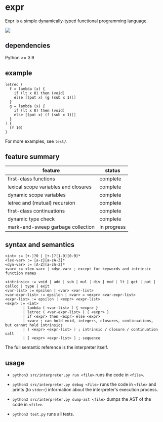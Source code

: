 # expr

Expr is a simple dynamically-typed functional programming language.

![](https://github.com/sdingcn/expr/actions/workflows/auto-test.yml/badge.svg)

## dependencies

Python >= 3.9

## example

```
letrec (
  f = lambda (x) {
    if (lt x 0) then (void)
    else [(put x) (g (sub x 1))]
  }
  g = lambda (x) {
    if (lt x 0) then (void)
    else [(put x) (f (sub x 1))]
  }
) {
  (f 10)
}
```

For more examples, see `test/`.

## feature summary

| feature | status |
| --- | --- |
| first-class functions | complete |
| lexical scope variables and closures | complete |
| dynamic scope variables | complete |
| letrec and (mutual) recursion | complete |
| first-class continuations | complete |
| dynamic type check | complete |
| mark-and-sweep garbage collection | in progress |

## syntax and semantics

```
<int> := [+-]?0 | [+-]?[1-9][0-9]*
<lex-var> := [a-z][a-zA-Z]*
<dyn-var> := [A-Z][a-zA-Z]*
<var> := <lex-var> | <dyn-var> ; except for keywords and intrinsic function names
```

```
<intrinsic> := void | add | sub | mul | div | mod | lt | get | put | callcc | type | exit
<var-list> := epsilon | <var> <var-list>
<var-expr-list> := epsilon | <var> = <expr> <var-expr-list>
<expr-list> := epsilon | <expr> <expr-list>
<expr> := <int>
        | lambda ( <var-list> ) { <expr> }
        | letrec ( <var-expr-list> ) { <expr> }
        | if <expr> then <expr> else <expr>
        | <var> ; can hold void, integers, closures, continuations, but cannot hold intrinsics
        | ( <expr> <expr-list> ) ; intrinsic / closure / continuation call
        | [ <expr> <expr-list> ] ; sequence
```

The full semantic reference is the interpreter itself.

## usage

+ `python3 src/interpreter.py run <file>` runs the code in `<file>`.

+ `python3 src/interpreter.py debug <file>` runs the code in `<file>` and prints (to `stderr`) information about the interpreter's execution process.

+ `python3 src/interpreter.py dump-ast <file>` dumps the AST of the code in `<file>`.

+ `python3 test.py` runs all tests.
